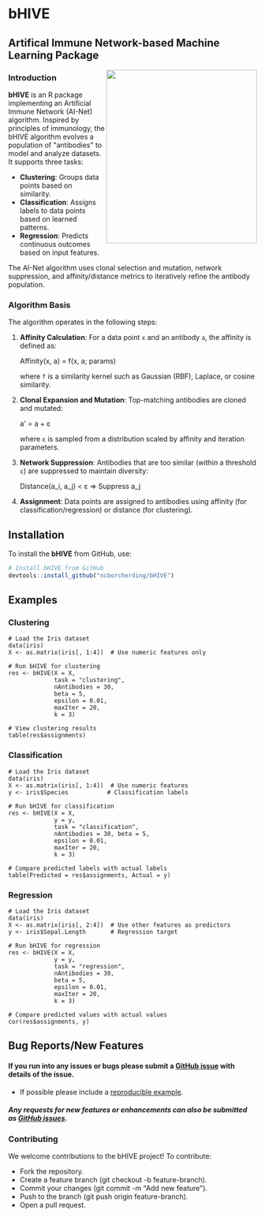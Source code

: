 # bHIVE

## Artifical Immune Network-based Machine Learning Package

<img align="right" src="https://github.com/ncborcherding/bHive/blob/main/www/bhive_hex.png" width="305" height="352">

### Introduction

**bHIVE** is an R package implementing an Artificial Immune Network (AI-Net) algorithm. 
Inspired by principles of immunology, the bHIVE algorithm evolves a population of 
"antibodies" to model and analyze datasets. It supports three tasks:

- **Clustering**: Groups data points based on similarity.
- **Classification**: Assigns labels to data points based on learned patterns.
- **Regression**: Predicts continuous outcomes based on input features.

The AI-Net algorithm uses clonal selection and mutation, network suppression, 
and affinity/distance metrics to iteratively refine the antibody population.

### Algorithm Basis

The algorithm operates in the following steps:

1. **Affinity Calculation**: For a data point `x` and an antibody `a`, the affinity is defined as:

   Affinity(x, a) = f(x, a; params)

   where `f` is a similarity kernel such as Gaussian (RBF), Laplace, or cosine similarity.

2. **Clonal Expansion and Mutation**: Top-matching antibodies are cloned and mutated:

   a' = a + ε

   where `ε` is sampled from a distribution scaled by affinity and iteration parameters.

3. **Network Suppression**: Antibodies that are too similar (within a threshold `ε`) are suppressed to maintain diversity:

   Distance(a_i, a_j) < ε ⇒ Suppress a_j

4. **Assignment**: Data points are assigned to antibodies using affinity (for classification/regression) or distance (for clustering).

## Installation

To install the **bHIVE** from GitHub, use:

```R
# Install bHIVE from GitHub
devtools::install_github("ncborcherding/bHIVE")
```

## Examples

### Clustering

```
# Load the Iris dataset
data(iris)
X <- as.matrix(iris[, 1:4])  # Use numeric features only

# Run bHIVE for clustering
res <- bHIVE(X = X, 
             task = "clustering", 
             nAntibodies = 30, 
             beta = 5, 
             epsilon = 0.01, 
             maxIter = 20, 
             k = 3)

# View clustering results
table(res$assignments)
```

### Classification

```
# Load the Iris dataset
data(iris)
X <- as.matrix(iris[, 1:4])  # Use numeric features
y <- iris$Species           # Classification labels

# Run bHIVE for classification
res <- bHIVE(X = X, 
             y = y, 
             task = "classification", 
             nAntibodies = 30, beta = 5, 
             epsilon = 0.01, 
             maxIter = 20, 
             k = 3)

# Compare predicted labels with actual labels
table(Predicted = res$assignments, Actual = y)
```

### Regression

```
# Load the Iris dataset
data(iris)
X <- as.matrix(iris[, 2:4])  # Use other features as predictors
y <- iris$Sepal.Length       # Regression target

# Run bHIVE for regression
res <- bHIVE(X = X, 
             y = y, 
             task = "regression",
             nAntibodies = 30, 
             beta = 5, 
             epsilon = 0.01, 
             maxIter = 20, 
             k = 3)

# Compare predicted values with actual values
cor(res$assignments, y)
```

## Bug Reports/New Features

#### If you run into any issues or bugs please submit a [GitHub issue](https://github.com/ncborcherding/bHIVE/issues) with details of the issue.

- If possible please include a [reproducible example](https://reprex.tidyverse.org/). 

##### Any requests for new features or enhancements can also be submitted as [GitHub issues](https://github.com/ncborcherding/bHIVE/issues).

### Contributing

We welcome contributions to the bHIVE project! To contribute:

* Fork the repository.
* Create a feature branch (git checkout -b feature-branch).
* Commit your changes (git commit -m "Add new feature").
* Push to the branch (git push origin feature-branch).
* Open a pull request.
